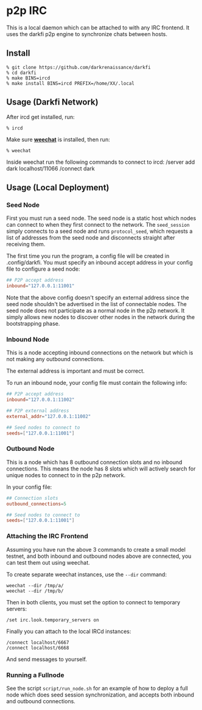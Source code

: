 # p2p IRC

This is a local daemon which can be attached to with any IRC frontend.
It uses the darkfi p2p engine to synchronize chats between hosts.


## Install 

```shell
% git clone https://github.com/darkrenaissance/darkfi 
% cd darkfi
% make BINS=ircd
% make install BINS=ircd PREFIX=/home/XX/.local
```

## Usage (Darkfi Network)

After ircd get installed, run:

```shell
% ircd 
```

Make sure **[weechat](https://github.com/weechat/weechat)** is installed, then run:

```shell
% weechat
```

Inside weechat run the following commands to connect to ircd:
	/server add dark localhost/11066
	/connect dark


## Usage (Local Deployment)

### Seed Node

First you must run a seed node. The seed node is a static host which nodes can
connect to when they first connect to the network. The `seed_session` simply
connects to a seed node and runs `protocol_seed`, which requests a list of
addresses from the seed node and disconnects straight after receiving them.

The first time you run the program, a config file will be created in
.config/darkfi. You must specify an inbound accept address in your config
file to configure a seed node:

```toml
## P2P accept address
inbound="127.0.0.1:11001" 
```

Note that the above config doesn't specify an external address since the
seed node shouldn't be advertised in the list of connectable nodes. The seed
node does not participate as a normal node in the p2p network. It simply allows
new nodes to discover other nodes in the network during the bootstrapping phase.

### Inbound Node

This is a node accepting inbound connections on the network but which is not
making any outbound connections.

The external address is important and must be correct.

To run an inbound node, your config file must contain the following info:
		
```toml
## P2P accept address
inbound="127.0.0.1:11002" 

## P2P external address
external_addr="127.0.0.1:11002"

## Seed nodes to connect to 
seeds=["127.0.0.1:11001"]
```
### Outbound Node

This is a node which has 8 outbound connection slots and no inbound connections.
This means the node has 8 slots which will actively search for unique nodes to
connect to in the p2p network.

In your config file:

```toml
## Connection slots
outbound_connections=5

## Seed nodes to connect to 
seeds=["127.0.0.1:11001"]
```

### Attaching the IRC Frontend

Assuming you have run the above 3 commands to create a small model testnet,
and both inbound and outbound nodes above are connected, you can test them
out using weechat.

To create separate weechat instances, use the `--dir` command:

    weechat --dir /tmp/a/
    weechat --dir /tmp/b/

Then in both clients, you must set the option to connect to temporary servers:

    /set irc.look.temporary_servers on

Finally you can attach to the local IRCd instances:

    /connect localhost/6667
    /connect localhost/6668

And send messages to yourself.

### Running a Fullnode

See the script `script/run_node.sh` for an example of how to deploy a full node which
does seed session synchronization, and accepts both inbound and outbound
connections.
